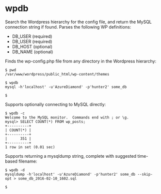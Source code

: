 # wpdb

Search the Wordpress hierarchy for the config file, and return the MySQL connection string if found. Parses the following WP definitions:

* DB_USER (required)
* DB_USER (required)
* DB_HOST (optional)
* DB_NAME (optional)

Finds the wp-config.php file from any directory in the Wordpress hierarchy:

	$ pwd
	/var/www/wordpress/public_html/wp-content/themes

	$ wpdb
	mysql -h'localhost' -u'AzureDiamond' -p'hunter2' some_db

	$

Supports optionally connecting to MySQL directly:

	$ wpdb -c
	Welcome to the MySQL monitor.  Commands end with ; or \g.
	mysql> SELECT COUNT(*) FROM wp_posts;
	+----------+
	| COUNT(*) |
	+----------+
	|      351 |
	+----------+
	1 row in set (0.01 sec)

Supports returning a mysqldump string, complete with suggested time-based filename:

	$ wpdb -d
	mysqldump -h'localhost' -u'AzureDiamond' -p'hunter2' some_db --skip-opt > some_db_2016-02-10_1602.sql

	$

